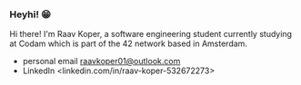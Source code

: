 ### Heyhi! 😁

Hi there! I'm Raav Koper, a software engineering student currently studying at Codam which is part of the 42 network based in Amsterdam.

* personal email <raavkoper01@outlook.com>
* LinkedIn <linkedin.com/in/raav-koper-532672273>

<!--
**Raavkoper/Raavkoper** is a ✨ _special_ ✨ repository because its `README.md` (this file) appears on your GitHub profile.

Here are some ideas to get you started:

- 🔭 I’m currently working on ...
- 🌱 I’m currently learning ...
- 👯 I’m looking to collaborate on ...
- 🤔 I’m looking for help with ...
- 💬 Ask me about ...
- 📫 How to reach me: ...
- 😄 Pronouns: ...
- ⚡ Fun fact: ...
-->

